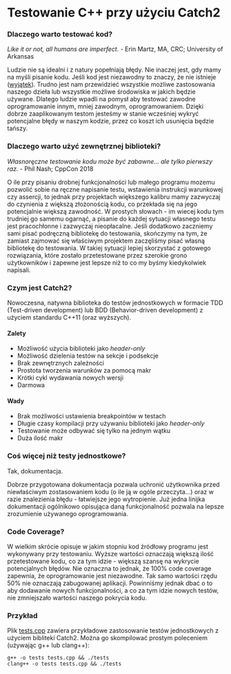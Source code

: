 # Testowanie C++ przy użyciu Catch2

### Dlaczego warto testować kod?

*Like it or not, all humans are imperfect.* - Erin Martz, MA, CRC; University of Arkansas

Ludzie nie są idealni i z natury popełniają błędy. Nie inaczej jest, gdy mamy na myśli pisanie kodu. Jeśli kod jest niezawodny to znaczy, że nie istnieje ([wyjątek](https://github.com/kelseyhightower/nocode)). Trudno jest nam przewidzieć wszystkie możliwe zastosowania naszego dzieła lub wszystkie możliwe środowiska w jakich będzie używane.
Dlatego ludzie wpadli na pomysł aby testować zawodne oprogramowanie innym, mniej zawodnym, oprogramowaniem. Dzięki dobrze zaaplikowanym testom jesteśmy w stanie wcześniej wykryć potencjalne błędy w naszym kodzie, przez co koszt ich usunięcia będzie tańszy.

### Dlaczego warto użyć zewnętrznej biblioteki?

*Własnoręczne testowanie kodu może być zabawne... ale tylko pierwszy raz.* - Phil Nash; CppCon 2018

O ile przy pisaniu drobnej funkcjonalności lub małego programu mozemu pozwolić sobie na ręczne napisanie testu, wstawienia instrukcji warunkowej czy assercji, to jednak przy projektach większego kalibru mamy zazwyczaj do czynienia z większą złożonością kodu, co przekłada się na jego potencjalnie większą zawodność. W prostych słowach - im wiecej kodu tym trudniej go samemu ogarnąć, a pisanie do każdej sytuacji własnego testu jest pracochłonne i zazwyczaj nieopłacalne.
Jeśli dodatkowo zaczniemy sami pisać podręczną bibliotekę do testowania, skończymy na tym, że zamiast zajmować się właściwym projektem zaczęliśmy pisać własną bibliotekę do testowania.
W takiej sytuacji lepiej skorzystać z gotowego rozwiązania, które zostało przetestowane przez szerokie grono użytkowników i zapewne jest lepsze niż to co my byśmy kiedykolwiek napisali.

### Czym jest Catch2?

Nowoczesna, natywna biblioteka do testów jednostkowych w formacie TDD (Test-driven development) lub BDD (Behavior-driven development) z użyciem standardu C++11 (oraz wyższych).

#### Zalety

* Możliwość użycia biblioteki jako *header-only*
* Możliwość dzielenia testów na sekcje i podsekcje
* Brak zewnętrznych zależności
* Prostota tworzenia warunków za pomocą makr
* Krótki cykl wydawania nowych wersji
* Darmowa

#### Wady

* Brak możliwości ustawienia breakpointów w testach
* Długie czasy kompilacji przy używaniu biblioteki jako *header-only*
* Testowanie może odbywać się tylko na jednym wątku
* Duża ilość makr

### Coś więcej niż testy jednostkowe?

Tak, dokumentacja.

Dobrze przygotowana dokumentacja pozwala uchronić użytkownika przed niewłaściwym zostasowaniem kodu (o ile ją w ogóle przeczyta...) oraz w razie znalezienia błędu - łatwiejsze jego wytropienie. Już jedna linijka dokumentacji ogólnikowo opisująca daną funkcjonalność pozwala na lepsze zrozumienie używanego oprogramowania.

### Code Coverage?

W wielkim skrócie opisuje w jakim stopniu kod źródłowy programu jest wykonywany przy testowaniu. Wyższe wartości oznaczają większą ilość przetestowane kodu, co za tym idzie - większą szansę na wykrycie potencjalnych błędów. Nie oznaczna to jednak, że 100% code coverage zapewnia, że oprogramowanie jest niezawodne. Tak samo wartości rzędu 50% nie oznaczają zabugowanej aplikacji. Powinniśmy jednak dbać o to aby dodawanie nowych funkcjonalności, a co za tym idzie nowych testów, nie zmniejszało wartości naszego pokrycia kodu.

### Przykład

Plik [tests.cpp](tests.cpp) zawiera przykładowe zastosowanie testów jednostkowych z użyciem bibliteki Catch2.
Można go skompilować prostym poleceniem (używając g++ lub clang++):

```
g++ -o tests tests.cpp && ./tests
clang++ -o tests tests.cpp && ./tests
```

